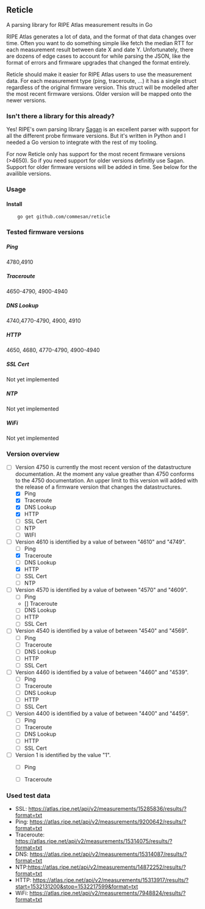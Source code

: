 ## Reticle
A parsing library for RIPE Atlas measurement results in Go

RIPE Atlas generates a lot of data, and the format of that data changes over time. Often you want to do something simple 
like fetch the median RTT for each measurement result between date X and date Y. Unfortunately, there are dozens of edge 
cases to account for while parsing the JSON, like the format of errors and firmware upgrades that changed the format 
entirely.

Reticle should make it easier for RIPE Atlas users to use the measurement data. For each measurement type 
(ping, traceroute, ...) it has a single struct regardless of the original firmware version. This struct will be modelled
after the most recent firmware versions. Older version will be mapped onto the newer versions. 

### Isn't there a library for this already?
Yes! RIPE's own parsing library [Sagan](https://github.com/RIPE-NCC/ripe.atlas.sagan) is an excellent parser with support 
for all the different probe firmware versions. But it's written in Python and I needed a Go version to integrate with the
rest of my tooling. 

For now Reticle only has support for the most recent firmware versions (>4650). So if you need support for older versions 
definitly use Sagan. Support for older firmware versions will be added in time. See below for the availible versions.    

### Usage

#### Install 
```
    go get github.com/commesan/reticle
```

### Tested firmware versions
##### Ping
4780,4910
##### Traceroute
4650-4790, 4900-4940
##### DNS Lookup
4740,4770-4790, 4900, 4910
##### HTTP
4650, 4680, 4770-4790, 4900-4940
##### SSL Cert
Not yet implemented
##### NTP
Not yet implemented
##### WiFi
Not yet implemented


### Version overview
- [ ] Version 4750 is currently the most recent version of the datastructure documentation. At the moment any value greather than 4750 conforms to the 4750 documentation. An upper limit to this version will added with the release of a firmware version that changes the datastructures.
  - [x] Ping
  - [x] Traceroute
  - [x] DNS Lookup
  - [X] HTTP
  - [ ] SSL Cert
  - [ ] NTP
  - [ ] WIFI
- [ ] Version 4610 is identified by a value of between "4610" and "4749".
  - [ ] Ping
  - [x] Traceroute
  - [ ] DNS Lookup
  - [X] HTTP
  - [ ] SSL Cert
  - [ ] NTP
- [ ] Version 4570 is identified by a value of between "4570" and "4609".
  - [ ] Ping
  - [] Traceroute
  - [ ] DNS Lookup
  - [ ] HTTP
  - [ ] SSL Cert
- [ ] Version 4540 is identified by a value of between "4540" and "4569".
  - [ ] Ping
  - [ ] Traceroute
  - [ ] DNS Lookup
  - [ ] HTTP
  - [ ] SSL Cert
- [ ] Version 4460 is identified by a value of between "4460" and "4539".
  - [ ] Ping
  - [ ] Traceroute
  - [ ] DNS Lookup
  - [ ] HTTP
  - [ ] SSL Cert
- [ ] Version 4400 is identified by a value of between "4400" and "4459".
  - [ ] Ping
  - [ ] Traceroute
  - [ ] DNS Lookup
  - [ ] HTTP
  - [ ] SSL Cert
- [ ] Version 1 is identified by the value "1".
  - [ ] Ping
  - [ ] Traceroute


### Used test data
- SSL: https://atlas.ripe.net/api/v2/measurements/15285836/results/?format=txt
- Ping: https://atlas.ripe.net/api/v2/measurements/9200642/results/?format=txt
- Traceroute: https://atlas.ripe.net/api/v2/measurements/15314075/results/?format=txt
- DNS: https://atlas.ripe.net/api/v2/measurements/15314087/results/?format=txt
- NTP:https://atlas.ripe.net/api/v2/measurements/14872252/results/?format=txt
- HTTP: https://atlas.ripe.net/api/v2/measurements/15313917/results/?start=1532131200&stop=1532217599&format=txt
- WiFi: https://atlas.ripe.net/api/v2/measurements/7948824/results/?format=txt
